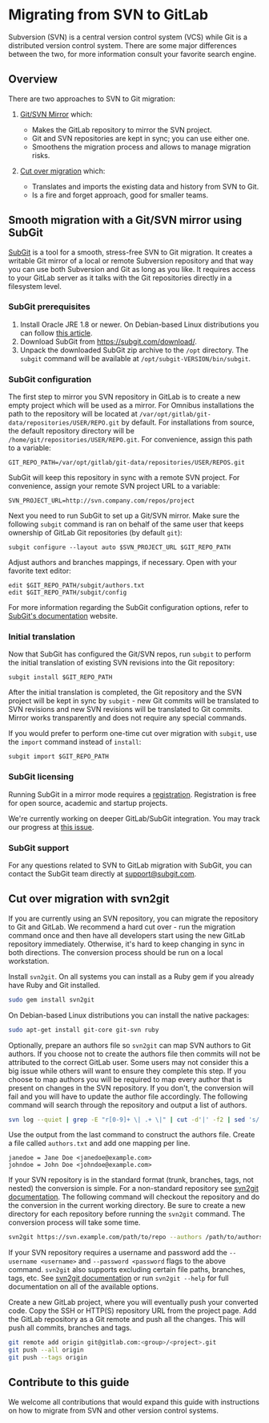 # Migrating from SVN to GitLab

Subversion (SVN) is a central version control system (VCS) while
Git is a distributed version control system. There are some major differences
between the two, for more information consult your favorite search engine.

## Overview

There are two approaches to SVN to Git migration:

1. [Git/SVN Mirror](#smooth-migration-with-a-gitsvn-mirror-using-subgit) which:
    - Makes the GitLab repository to mirror the SVN project.
    - Git and SVN repositories are kept in sync; you can use either one.
    - Smoothens the migration process and allows to manage migration risks.

1. [Cut over migration](#cut-over-migration-with-svn2git) which:
     - Translates and imports the existing data and history from SVN to Git.
     - Is a fire and forget approach, good for smaller teams.

## Smooth migration with a Git/SVN mirror using SubGit

[SubGit](https://subgit.com) is a tool for a smooth, stress-free SVN to Git
migration. It creates a writable Git mirror of a local or remote Subversion
repository and that way you can use both Subversion and Git as long as you like.
It requires access to your GitLab server as it talks with the Git repositories
directly in a filesystem level.

### SubGit prerequisites

1. Install Oracle JRE 1.8 or newer. On Debian-based Linux distributions you can
   follow [this article](http://www.webupd8.org/2012/09/install-oracle-java-8-in-ubuntu-via-ppa.html).
1. Download SubGit from <https://subgit.com/download/>.
1. Unpack the downloaded SubGit zip archive to the `/opt` directory. The `subgit`
   command will be available at `/opt/subgit-VERSION/bin/subgit`.

### SubGit configuration

The first step to mirror you SVN repository in GitLab is to create a new empty
project which will be used as a mirror. For Omnibus installations the path to
the repository will be located at
`/var/opt/gitlab/git-data/repositories/USER/REPO.git` by default. For
installations from source, the default repository directory will be
`/home/git/repositories/USER/REPO.git`. For convenience, assign this path to a
variable:

```
GIT_REPO_PATH=/var/opt/gitlab/git-data/repositories/USER/REPOS.git
```

SubGit will keep this repository in sync with a remote SVN project. For
convenience, assign your remote SVN project URL to a variable:

```
SVN_PROJECT_URL=http://svn.company.com/repos/project
```

Next you need to run SubGit to set up a Git/SVN mirror. Make sure the following
`subgit` command is ran on behalf of the same user that keeps ownership of
GitLab Git repositories (by default `git`):

```
subgit configure --layout auto $SVN_PROJECT_URL $GIT_REPO_PATH
```

Adjust authors and branches mappings, if necessary. Open with your favorite
text editor:

```
edit $GIT_REPO_PATH/subgit/authors.txt
edit $GIT_REPO_PATH/subgit/config
```

For more information regarding the SubGit configuration options, refer to
[SubGit's documentation](https://subgit.com/documentation/) website.

### Initial translation

Now that SubGit has configured the Git/SVN repos, run `subgit` to perform the
initial translation of existing SVN revisions into the Git repository:

```
subgit install $GIT_REPO_PATH
```

After the initial translation is completed, the Git repository and the SVN
project will be kept in sync by `subgit` - new Git commits will be translated to
SVN revisions and new SVN revisions will be translated to Git commits. Mirror
works transparently and does not require any special commands.

If you would prefer to perform one-time cut over migration with `subgit`, use
the `import` command instead of `install`:

```
subgit import $GIT_REPO_PATH
```

### SubGit licensing

Running SubGit in a mirror mode requires a
[registration](https://subgit.com/pricing/). Registration is free for open
source, academic and startup projects.

We're currently working on deeper GitLab/SubGit integration. You may track our
progress at [this issue](https://gitlab.com/gitlab-org/gitlab-ee/issues/990).

### SubGit support

For any questions related to SVN to GitLab migration with SubGit, you can
contact the SubGit team directly at [support@subgit.com](mailto:support@subgit.com).

## Cut over migration with svn2git

If you are currently using an SVN repository, you can migrate the repository
to Git and GitLab. We recommend a hard cut over - run the migration command once
and then have all developers start using the new GitLab repository immediately.
Otherwise, it's hard to keep changing in sync in both directions. The conversion
process should be run on a local workstation.

Install `svn2git`. On all systems you can install as a Ruby gem if you already
have Ruby and Git installed.

```bash
sudo gem install svn2git
```

On Debian-based Linux distributions you can install the native packages:

```bash
sudo apt-get install git-core git-svn ruby
```

Optionally, prepare an authors file so `svn2git` can map SVN authors to Git authors.
If you choose not to create the authors file then commits will not be attributed
to the correct GitLab user. Some users may not consider this a big issue while
others will want to ensure they complete this step. If you choose to map authors
you will be required to map every author that is present on changes in the SVN
repository. If you don't, the conversion will fail and you will have to update
the author file accordingly. The following command will search through the
repository and output a list of authors.

```bash
svn log --quiet | grep -E "r[0-9]+ \| .+ \|" | cut -d'|' -f2 | sed 's/ //g' | sort | uniq
```

Use the output from the last command to construct the authors file.
Create a file called `authors.txt` and add one mapping per line.

```
janedoe = Jane Doe <janedoe@example.com>
johndoe = John Doe <johndoe@example.com>
```

If your SVN repository is in the standard format (trunk, branches, tags,
not nested) the conversion is simple. For a non-standard repository see
[svn2git documentation](https://github.com/nirvdrum/svn2git). The following
command will checkout the repository and do the conversion in the current
working directory. Be sure to create a new directory for each repository before
running the `svn2git` command. The conversion process will take some time.

```bash
svn2git https://svn.example.com/path/to/repo --authors /path/to/authors.txt
```

If your SVN repository requires a username and password add the
`--username <username>` and `--password <password` flags to the above command.
`svn2git` also supports excluding certain file paths, branches, tags, etc. See
[svn2git documentation](https://github.com/nirvdrum/svn2git) or run
`svn2git --help` for full documentation on all of the available options.

Create a new GitLab project, where you will eventually push your converted code.
Copy the SSH or HTTP(S) repository URL from the project page. Add the GitLab
repository as a Git remote and push all the changes. This will push all commits,
branches and tags.

```bash
git remote add origin git@gitlab.com:<group>/<project>.git
git push --all origin
git push --tags origin
```

## Contribute to this guide

We welcome all contributions that would expand this guide with instructions on
how to migrate from SVN and other version control systems.

